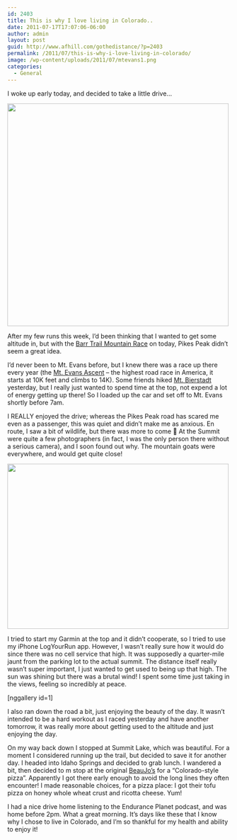 ```yaml
---
id: 2403
title: This is why I love living in Colorado..
date: 2011-07-17T17:07:06-06:00
author: admin
layout: post
guid: http://www.afhill.com/gothedistance/?p=2403
permalink: /2011/07/this-is-why-i-love-living-in-colorado/
image: /wp-content/uploads/2011/07/mtevans1.png
categories:
  - General
---
```

I woke up early today, and decided to take a little drive&#8230;

[<img src="http://www.afhill.com/gothedistance/wp-content/uploads/2011/07/mtevans-1.png" alt="" title="mtevans-1" width="500" height="503" class="aligncenter size-full wp-image-2407" />](http://www.afhill.com/gothedistance/wp-content/uploads/2011/07/mtevans-1.png)

After my few runs this week, I&#8217;d been thinking that I wanted to get some altitude in, but with the [Barr Trail Mountain Race]('http://runpikespeak.com/) on today, Pikes Peak didn&#8217;t seem a great idea.

I&#8217;d never been to Mt. Evans before, but I knew there was a race up there every year (the [Mt. Evans Ascent](http://www.racingunderground.com/mtevans/) &#8211; the highest road race in America, it starts at 10K feet and climbs to 14K). Some friends hiked [Mt. Bierstadt](http://en.wikipedia.org/wiki/Mount_Bierstadt) yesterday, but I really just wanted to spend time at the top, not expend a lot of energy getting up there! So I loaded up the car and set off to Mt. Evans shortly before 7am. 

I REALLY enjoyed the drive; whereas the Pikes Peak road has scared me even as a passenger, this was quiet and didn&#8217;t make me as anxious. En route, I saw a bit of wildlife, but there was more to come 🙂 At the Summit were quite a few photographers (in fact, I was the only person there without a serious camera), and I soon found out why. The mountain goats were everywhere, and would get quite close! 

[<img src="http://www.afhill.com/gothedistance/wp-content/uploads/2011/07/goats-1.png" alt="" title="goats-1" width="500" height="373" class="aligncenter size-full wp-image-2406" />](http://www.afhill.com/gothedistance/wp-content/uploads/2011/07/goats-1.png)

I tried to start my Garmin at the top and it didn&#8217;t cooperate, so I tried to use my iPhone LogYourRun app. However, I wasn&#8217;t really sure how it would do since there was no cell service that high. It was supposedly a quarter-mile jaunt from the parking lot to the actual summit. The distance itself really wasn&#8217;t super important, I just wanted to get used to being up that high. The sun was shining but there was a brutal wind! I spent some time just taking in the views, feeling so incredibly at peace. 

[nggallery id=1]

I also ran down the road a bit, just enjoying the beauty of the day. It wasn&#8217;t intended to be a hard workout as I raced yesterday and have another tomorrow, it was really more about getting used to the altitude and just enjoying the day. 

On my way back down I stopped at Summit Lake, which was beautiful. For a moment I considered running up the trail, but decided to save it for another day. I headed into Idaho Springs and decided to grab lunch. I wandered a bit, then decided to m stop at the original [BeauJo&#8217;s](http://www.beaujos.com/) for a &#8220;Colorado-style pizza&#8221;. Apparently I got there early enough to avoid the long lines they often encounter! I made reasonable choices, for a pizza place: I got their tofu pizza on honey whole wheat crust and ricotta cheese. Yum! 

I had a nice drive home listening to the Endurance Planet podcast, and was home before 2pm. What a great morning. It&#8217;s days like these that I know why I chose to live in Colorado, and I&#8217;m so thankful for my health and ability to enjoy it!